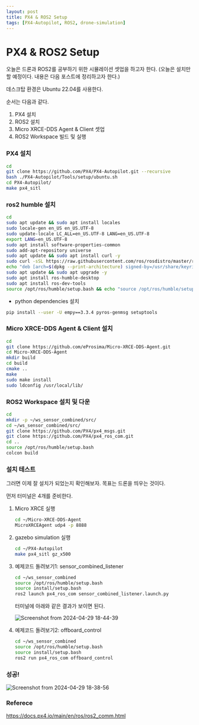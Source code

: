 ```yaml
---
layout: post
title: PX4 & ROS2 Setup
tags: [PX4-Autopilot, ROS2, drone-simulation]
---
```


<h1>PX4 & ROS2 Setup</h1>

오늘은 드론과 ROS2를 공부하기 위한 시뮬레이션 셋업을 하고자 한다. (오늘은 설치만 할 예정이다. 내용은 다음 포스트에 정리하고자 한다.)

데스크탑 환경은 Ubuntu 22.04를 사용한다.

순서는 다음과 같다.
1. PX4 설치
2. ROS2 설치
3. Micro XRCE-DDS Agent & Client 셋업
4. ROS2 Workspace 빌드 및 실행

<h3>PX4 설치</h3>

```bash
cd
git clone https://github.com/PX4/PX4-Autopilot.git --recursive
bash ./PX4-Autopilot/Tools/setup/ubuntu.sh
cd PX4-Autopilot/
make px4_sitl
```

<h3>ros2 humble 설치</h3>

```bash
cd
sudo apt update && sudo apt install locales
sudo locale-gen en_US en_US.UTF-8
sudo update-locale LC_ALL=en_US.UTF-8 LANG=en_US.UTF-8
export LANG=en_US.UTF-8
sudo apt install software-properties-common
sudo add-apt-repository universe
sudo apt update && sudo apt install curl -y
sudo curl -sSL https://raw.githubusercontent.com/ros/rosdistro/master/ros.key -o /usr/share/keyrings/ros-archive-keyring.gpg
echo "deb [arch=$(dpkg --print-architecture) signed-by=/usr/share/keyrings/ros-archive-keyring.gpg] http://packages.ros.org/ros2/ubuntu $(. /etc/os-release && echo $UBUNTU_CODENAME) main" | sudo tee /etc/apt/sources.list.d/ros2.list > /dev/null
sudo apt update && sudo apt upgrade -y
sudo apt install ros-humble-desktop
sudo apt install ros-dev-tools
source /opt/ros/humble/setup.bash && echo "source /opt/ros/humble/setup.bash" >> .bashrc
```
- python dependencies 설치
  
```bash
pip install --user -U empy==3.3.4 pyros-genmsg setuptools
```

<h3>Micro XRCE-DDS Agent & Client 설치</h3>

```bash
cd
git clone https://github.com/eProsima/Micro-XRCE-DDS-Agent.git
cd Micro-XRCE-DDS-Agent
mkdir build
cd build
cmake ..
make
sudo make install
sudo ldconfig /usr/local/lib/
```

<h3>ROS2 Workspace 설치 및 다운</h3>

```bash
cd
mkdir -p ~/ws_sensor_combined/src/
cd ~/ws_sensor_combined/src/
git clone https://github.com/PX4/px4_msgs.git
git clone https://github.com/PX4/px4_ros_com.git
cd ..
source /opt/ros/humble/setup.bash
colcon build
```

<h3>설치 테스트</h3>

그러면 이제 잘 설치가 되었는지 확인해보자. 목표는 드론을 띄우는 것이다.

먼저 터미널은 4개를 준비한다.

1. Micro XRCE 실행
   ```bash
   cd ~/Micro-XRCE-DDS-Agent
   MicroXRCEAgent udp4 -p 8888
   ```

2. gazebo simulation 실행
   ```bash
   cd ~/PX4-Autopilot
   make px4_sitl gz_x500
   ```

3. 예제코드 돌려보기1: sensor_combined_listener
   ```bash
   cd ~/ws_sensor_combined
   source /opt/ros/humble/setup.bash
   source install/setup.bash
   ros2 launch px4_ros_com sensor_combined_listener.launch.py
   ```

    터미널에 아래와 같은 결과가 보이면 된다.
    
    ![Screenshot from 2024-04-29 18-44-39](https://github.com/its-seon/its-seon.github.io/assets/145862553/d0adb540-f228-4937-ac78-36b8e464b6ee)

4. 예제코드 돌려보기2: offboard_control
   ```bash
   cd ~/ws_sensor_combined
   source /opt/ros/humble/setup.bash
   source install/setup.bash
   ros2 run px4_ros_com offboard_control
   ```

<h3>성공!</h3>

![Screenshot from 2024-04-29 18-38-56](https://github.com/its-seon/its-seon.github.io/assets/145862553/c5bd9c0e-e409-4739-9b28-72b0f3210861)

<h3>Referece</h3>

<https://docs.px4.io/main/en/ros/ros2_comm.html>
